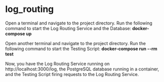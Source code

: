 # log_routing
Open a terminal and navigate to the project directory.
Run the following command to start the Log Routing Service and the Database:
**docker-compose up**

Open another terminal and navigate to the project directory.
Run the following command to start the Testing Script:
**docker-compose run --rm test**

Now, you have the Log Routing Service running on http://localhost:3000/log, the PostgreSQL database running in a container, and the Testing Script firing requests to the Log Routing Service.
